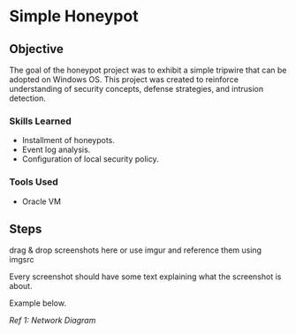 # Simple Honeypot

## Objective

The goal of the honeypot project was to exhibit a simple tripwire that can be adopted on Windows OS. This project was created to reinforce understanding of security concepts, defense strategies, and intrusion detection.

### Skills Learned

- Installment of honeypots.
- Event log analysis.
- Configuration of local security policy.

### Tools Used

- Oracle VM
  
## Steps
drag & drop screenshots here or use imgur and reference them using imgsrc

Every screenshot should have some text explaining what the screenshot is about.

Example below.

*Ref 1: Network Diagram*
